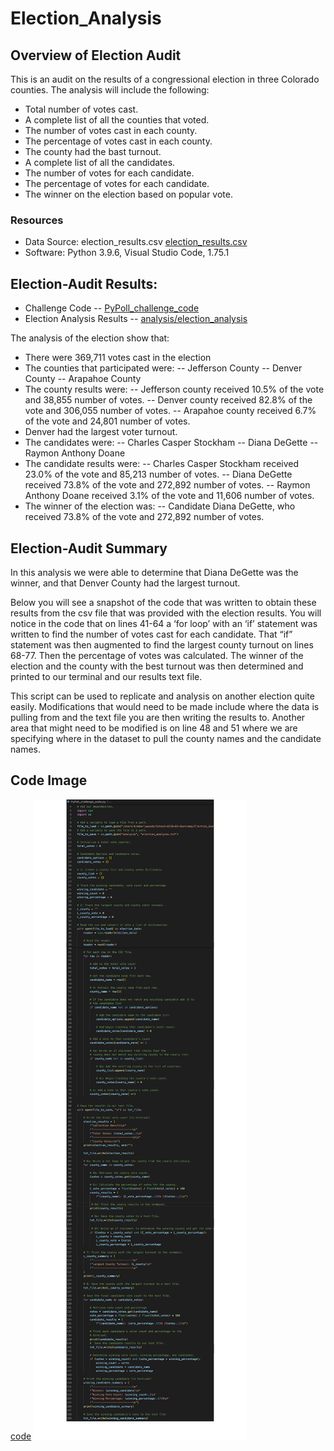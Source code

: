 # Election_Analysis

## Overview of Election Audit
This is an audit on the results of a congressional election in three Colorado counties. The analysis will include the following:

- Total number of votes cast.
- A complete list of all the counties that voted. 
- The number of votes cast in each county. 
- The percentage of votes cast in each county.
- The county had the bast turnout. 
- A complete list of all the candidates. 
- The number of votes for each candidate. 
- The percentage of votes for each candidate.
- The winner on the election based on popular vote.


###   Resources 
- Data Source: election_results.csv [election_results.csv](Resources/election_results.csv)
- Software: Python 3.9.6, Visual Studio Code, 1.75.1


## Election-Audit Results: 

- Challenge Code
-- [PyPoll_challenge_code](PyPoll_challenge_code.py)
- Election Analysis Results
-- [analysis/election_analysis](analysis/election_analysis.txt)

The analysis of the election show that:

- There were 369,711 votes cast in the election
- The counties that participated were:
-- Jefferson County
-- Denver County
-- Arapahoe County
- The county results were:
-- Jefferson county received 10.5% of the vote and 38,855 number of votes. 
-- Denver county received 82.8% of the vote and 306,055 number of votes.
-- Arapahoe county received 6.7% of the vote and 24,801 number of votes.
- Denver had the largest voter turnout. 
- The candidates were:
-- Charles Casper Stockham 
-- Diana DeGette
-- Raymon Anthony Doane
- The candidate results were:
-- Charles Casper Stockham received 23.0% of the vote and 85,213 number of votes. 
-- Diana DeGette received 73.8% of the vote and 272,892 number of votes.
-- Raymon Anthony Doane received 3.1% of the vote and 11,606 number of votes.
- The winner of the election was:
-- Candidate Diana DeGette, who received 73.8% of the vote and 272,892 number of votes.

## Election-Audit Summary

In this analysis we were able to determine that Diana DeGette was the winner, and that Denver County had the largest turnout. 

Below you will see a snapshot of the code that was written to obtain these results from the csv file that was provided with the election results.  You will notice in the code that on lines 41-64 a ‘for loop’ with an ‘if’ statement was written to find the number of votes cast for each candidate. That “if” statement was then augmented to find the largest county turnout on lines 68-77. Then the percentage of votes was calculated. The winner of the election and the county with the best turnout was then determined and printed to our terminal and our results text file. 

This script can be used to replicate and analysis on another election quite easily. Modifications that would need to be made include where the data is pulling from and the text file you are then writing the results to. Another area that might need to be modified is on line 48 and 51 where we are specifying where in the dataset to pull the county names and the candidate names. 


## Code Image
[code](code.png)
![code](code.png)





